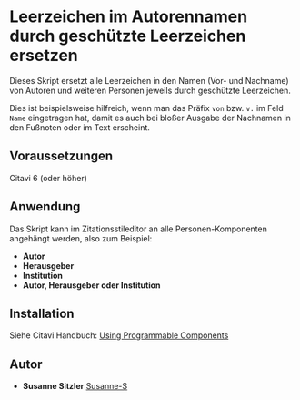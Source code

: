 # Leerzeichen im Autorennamen durch geschützte Leerzeichen ersetzen

Dieses Skript ersetzt alle Leerzeichen in den Namen (Vor- und Nachname) von Autoren und weiteren Personen jeweils durch geschützte Leerzeichen.

Dies ist beispielsweise hilfreich, wenn man das Präfix `von` bzw. `v.` im Feld `Name` eingetragen hat, damit es auch bei bloßer Ausgabe der Nachnamen in den Fußnoten oder im Text erscheint.

## Voraussetzungen
Citavi 6 (oder höher)

## Anwendung
Das Skript kann im Zitationsstileditor an alle Personen-Komponenten angehängt werden, also zum Beispiel:
- **Autor**
- **Herausgeber**
- **Institution**
- **Autor, Herausgeber oder Institution**

## Installation
Siehe Citavi Handbuch: [Using Programmable Components](https://www.citavi.com/programmable_components)

## Autor

* **Susanne Sitzler** [Susanne-S](https://github.com/Susanne-S)
